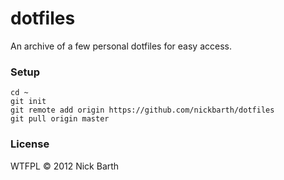 # dotfiles

An archive of a few personal dotfiles for easy access.

### Setup

```terminal
cd ~
git init
git remote add origin https://github.com/nickbarth/dotfiles 
git pull origin master
```

### License
WTFPL &copy; 2012 Nick Barth
